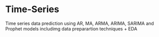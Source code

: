 # Time-Series
Time series data prediction using AR, MA, ARMA, ARIMA, SARIMA and Prophet models includimg data preparartion techniques + EDA
